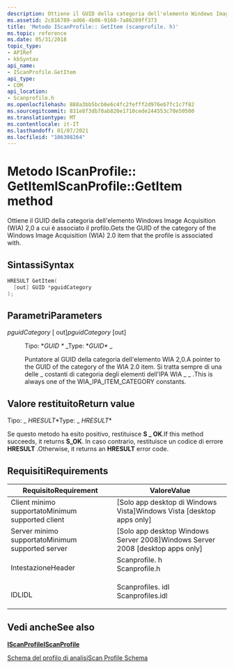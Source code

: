```yaml
---
description: Ottiene il GUID della categoria dell'elemento Windows Image Acquisition (WIA) 2,0 a cui è associato il profilo.
ms.assetid: 2c816789-ad66-4b06-9160-7a86289ff373
title: 'Metodo IScanProfile:: GetItem (scanprofile. h)'
ms.topic: reference
ms.date: 05/31/2018
topic_type:
- APIRef
- kbSyntax
api_name:
- IScanProfile.GetItem
api_type:
- COM
api_location:
- Scanprofile.h
ms.openlocfilehash: 888a3bb5bcb6e6c4fc2fefff2d976eb7fc1c7f82
ms.sourcegitcommit: 831e8f3db78ab820e1710cede244553c70e50500
ms.translationtype: MT
ms.contentlocale: it-IT
ms.lasthandoff: 01/07/2021
ms.locfileid: "106308264"
---
```

# <a name="iscanprofilegetitem-method"></a><span data-ttu-id="1e880-103">Metodo IScanProfile:: GetItem</span><span class="sxs-lookup"><span data-stu-id="1e880-103">IScanProfile::GetItem method</span></span>

<span data-ttu-id="1e880-104">Ottiene il GUID della categoria dell'elemento Windows Image Acquisition (WIA) 2,0 a cui è associato il profilo.</span><span class="sxs-lookup"><span data-stu-id="1e880-104">Gets the GUID of the category of the Windows Image Acquisition (WIA) 2.0 item that the profile is associated with.</span></span>

## <a name="syntax"></a><span data-ttu-id="1e880-105">Sintassi</span><span class="sxs-lookup"><span data-stu-id="1e880-105">Syntax</span></span>


```C++
HRESULT GetItem(
  [out] GUID *pguidCategory
);
```



## <a name="parameters"></a><span data-ttu-id="1e880-106">Parametri</span><span class="sxs-lookup"><span data-stu-id="1e880-106">Parameters</span></span>

<dl> <dt>

<span data-ttu-id="1e880-107">*pguidCategory* \[ out\]</span><span class="sxs-lookup"><span data-stu-id="1e880-107">*pguidCategory* \[out\]</span></span>
</dt> <dd>

<span data-ttu-id="1e880-108">Tipo: \**GUID \** _</span><span class="sxs-lookup"><span data-stu-id="1e880-108">Type: \**GUID\** _</span></span>

<span data-ttu-id="1e880-109">Puntatore al GUID della categoria dell'elemento WIA 2,0.</span><span class="sxs-lookup"><span data-stu-id="1e880-109">A pointer to the GUID of the category of the WIA 2.0 item.</span></span> <span data-ttu-id="1e880-110">Si tratta sempre di una delle \_ costanti di categoria degli elementi dell'IPA WIA \_ \_ .</span><span class="sxs-lookup"><span data-stu-id="1e880-110">This is always one of the WIA\_IPA\_ITEM\_CATEGORY constants.</span></span>

</dd> </dl>

## <a name="return-value"></a><span data-ttu-id="1e880-111">Valore restituito</span><span class="sxs-lookup"><span data-stu-id="1e880-111">Return value</span></span>

<span data-ttu-id="1e880-112">Tipo: _ *HRESULT*\*</span><span class="sxs-lookup"><span data-stu-id="1e880-112">Type: _ *HRESULT*\*</span></span>

<span data-ttu-id="1e880-113">Se questo metodo ha esito positivo, restituisce **S \_ OK**.</span><span class="sxs-lookup"><span data-stu-id="1e880-113">If this method succeeds, it returns **S\_OK**.</span></span> <span data-ttu-id="1e880-114">In caso contrario, restituisce un codice di errore **HRESULT** .</span><span class="sxs-lookup"><span data-stu-id="1e880-114">Otherwise, it returns an **HRESULT** error code.</span></span>

## <a name="requirements"></a><span data-ttu-id="1e880-115">Requisiti</span><span class="sxs-lookup"><span data-stu-id="1e880-115">Requirements</span></span>



| <span data-ttu-id="1e880-116">Requisito</span><span class="sxs-lookup"><span data-stu-id="1e880-116">Requirement</span></span> | <span data-ttu-id="1e880-117">Valore</span><span class="sxs-lookup"><span data-stu-id="1e880-117">Value</span></span> |
|-------------------------------------|---------------------------------------------------------------------------------------------|
| <span data-ttu-id="1e880-118">Client minimo supportato</span><span class="sxs-lookup"><span data-stu-id="1e880-118">Minimum supported client</span></span><br/> | <span data-ttu-id="1e880-119">\[Solo app desktop di Windows Vista\]</span><span class="sxs-lookup"><span data-stu-id="1e880-119">Windows Vista \[desktop apps only\]</span></span><br/>                                              |
| <span data-ttu-id="1e880-120">Server minimo supportato</span><span class="sxs-lookup"><span data-stu-id="1e880-120">Minimum supported server</span></span><br/> | <span data-ttu-id="1e880-121">\[Solo app desktop Windows Server 2008\]</span><span class="sxs-lookup"><span data-stu-id="1e880-121">Windows Server 2008 \[desktop apps only\]</span></span><br/>                                        |
| <span data-ttu-id="1e880-122">Intestazione</span><span class="sxs-lookup"><span data-stu-id="1e880-122">Header</span></span><br/>                   | <dl> <span data-ttu-id="1e880-123"><dt>Scanprofile. h</dt></span><span class="sxs-lookup"><span data-stu-id="1e880-123"><dt>Scanprofile.h</dt></span></span> </dl>    |
| <span data-ttu-id="1e880-124">IDL</span><span class="sxs-lookup"><span data-stu-id="1e880-124">IDL</span></span><br/>                      | <dl> <span data-ttu-id="1e880-125"><dt>Scanprofiles. idl</dt></span><span class="sxs-lookup"><span data-stu-id="1e880-125"><dt>Scanprofiles.idl</dt></span></span> </dl> |



## <a name="see-also"></a><span data-ttu-id="1e880-126">Vedi anche</span><span class="sxs-lookup"><span data-stu-id="1e880-126">See also</span></span>

<dl> <dt>

[<span data-ttu-id="1e880-127">**IScanProfile**</span><span class="sxs-lookup"><span data-stu-id="1e880-127">**IScanProfile**</span></span>](-wia-iscanprofile.md)
</dt> <dt>

[<span data-ttu-id="1e880-128">Schema del profilo di analisi</span><span class="sxs-lookup"><span data-stu-id="1e880-128">Scan Profile Schema</span></span>](-wia-scan-profile-schema.md)
</dt> </dl>

 

 




